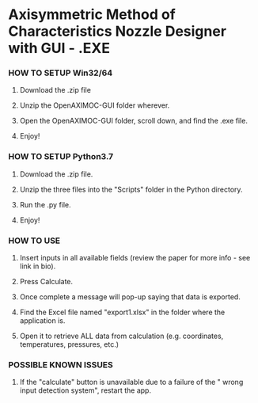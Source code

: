 # Axisymmetric Method of Characteristics Nozzle Designer with GUI - .EXE

### HOW TO SETUP Win32/64

1. Download the .zip file

2. Unzip the OpenAXIMOC-GUI folder wherever.

3. Open the OpenAXIMOC-GUI folder, scroll down, and find the .exe file.

4. Enjoy!


### HOW TO SETUP Python3.7

1. Download the .zip file.

2. Unzip the three files into the "Scripts" folder in the Python directory.

3. Run the .py file.

4. Enjoy!


### HOW TO USE

1. Insert inputs in all available fields (review the paper for more info - see link in bio).

2. Press Calculate.

3. Once complete a message will pop-up saying that data is exported.

4. Find the Excel file named "export1.xlsx" in the folder where the application is.

5. Open it to retrieve ALL data from calculation (e.g. coordinates, temperatures, pressures, etc.)

### POSSIBLE KNOWN ISSUES

1. If the "calculate" button is unavailable due to a failure of the " wrong input detection system", restart the app. 

